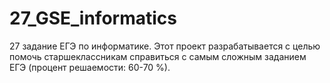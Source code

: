 # 27_GSE_informatics
27 задание ЕГЭ по информатике. Этот проект разрабатывается с целью помочь старшеклассникам справиться с самым сложным заданием ЕГЭ (процент решаемости: 60-70 %).
